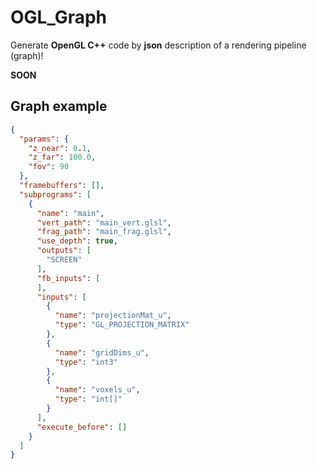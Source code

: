 # OGL_Graph
Generate **OpenGL C++** code by **json** description of a rendering pipeline (graph)!

**SOON**

## Graph example
```json
{
  "params": {
    "z_near": 0.1,
    "z_far": 100.0,
    "fov": 90
  },
  "framebuffers": [],
  "subprograms": [
    {
      "name": "main",
      "vert_path": "main_vert.glsl",
      "frag_path": "main_frag.glsl",
      "use_depth": true,
      "outputs": [
        "SCREEN"
      ],
      "fb_inputs": [
      ],
      "inputs": [
        {
          "name": "projectionMat_u",
          "type": "GL_PROJECTION_MATRIX"
        },
        {
          "name": "gridDims_u",
          "type": "int3"
        },
        {
          "name": "voxels_u",
          "type": "int[]"
        }
      ],
      "execute_before": []
    }
  ]
}
```